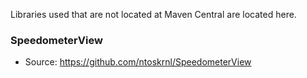 Libraries used that are not located at Maven Central are located here.

### SpeedometerView
* Source: <https://github.com/ntoskrnl/SpeedometerView>